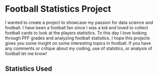 # Football Statistics Project

I wanted to create a project to showcase my passion for data science and football. I have been a football fan since I was a kid and loved to collect football cards to look at the players statistics. To this day I love looking through PFF grades and analyzing football statistics. I hope this projects gives you some insight on some interesting topics in football. If you have any comments or critque about my coding, use of statstics, or analysis of football let me know! 

## Statistics Used
